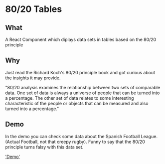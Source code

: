 # 80/20 Tables

## What

A React Component which diplays data sets in tables based on the 80/20 principle

## Why

Just read the Richard Koch's 80/20 principle book and got curious about the insights it may provide.

"80/20 analysis examines the relationship between two sets of comparable data. One set of data is always a universe of people that can be turned into a percentage. The other set of data relates to some interesting characteristic of the people or objects that can be measured and also turned into a percentage."

## Demo

In the demo you can check some data about the Spanish Football League. (Actual Football, not that creepy rugby). Funny to say that the 80/20 principle turns falsy with this data set.


['Demo'](https://vicesalles.github.io/80-20-react/)